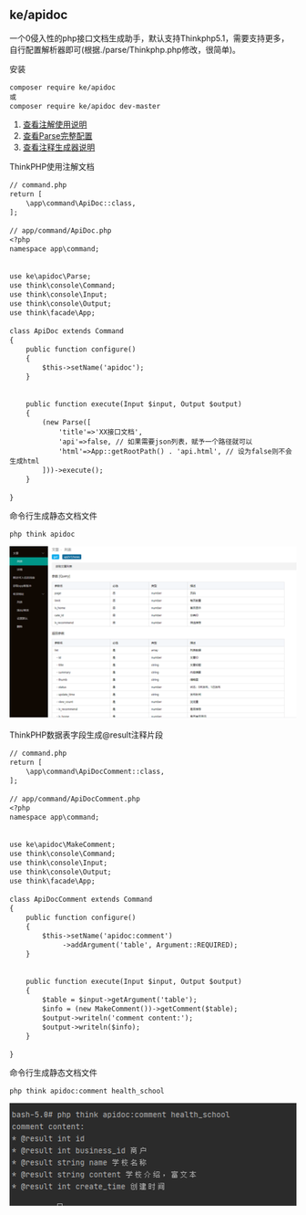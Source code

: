 ## ke/apidoc

一个0侵入性的php接口文档生成助手，默认支持Thinkphp5.1，需要支持更多，自行配置解析器即可(根据./parse/Thinkphp.php修改，很简单)。

安装

```
composer require ke/apidoc
或
composer require ke/apidoc dev-master
```

1. [查看注解使用说明](./docs/README.md)
2. [查看Parse完整配置](./docs/parse.md)
3. [查看注释生成器说明](./docs/comment.md)

ThinkPHP使用注解文档

```
// command.php
return [
    \app\command\ApiDoc::class,
];

// app/command/ApiDoc.php
<?php
namespace app\command;


use ke\apidoc\Parse;
use think\console\Command;
use think\console\Input;
use think\console\Output;
use think\facade\App;

class ApiDoc extends Command
{
    public function configure()
    {
        $this->setName('apidoc');
    }


    public function execute(Input $input, Output $output)
    {
        (new Parse([
            'title'=>'XX接口文档',
            'api'=>false, // 如果需要json列表，赋予一个路径就可以
            'html'=>App::getRootPath() . 'api.html', // 设为false则不会生成html
        ]))->execute();
    }

}
```

命令行生成静态文档文件
```
php think apidoc
```

![QQ截图20200903144519](./docs/QQ截图20200903144519.png "QQ截图20200903144519.png")



ThinkPHP数据表字段生成@result注释片段

```
// command.php
return [
    \app\command\ApiDocComment::class,
];

// app/command/ApiDocComment.php
<?php
namespace app\command;


use ke\apidoc\MakeComment;
use think\console\Command;
use think\console\Input;
use think\console\Output;
use think\facade\App;

class ApiDocComment extends Command
{
    public function configure()
    {
        $this->setName('apidoc:comment')
             ->addArgument('table', Argument::REQUIRED);
    }


    public function execute(Input $input, Output $output)
    {
        $table = $input->getArgument('table');
        $info = (new MakeComment())->getComment($table);
        $output->writeln('comment content:');
        $output->writeln($info);
    }

}
```

命令行生成静态文档文件
```
php think apidoc:comment health_school
```

![QQ截图20200922183038](./docs/QQ截图20200922183038.png "QQ截图20200922183038.png")
